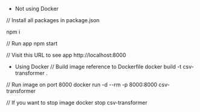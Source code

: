 * Not using Docker 

// Install all packages in package.json 

npm i

// Run app
npm start

// Visit this URL to see app
http://localhost:8000

* Using Docker
// Build image reference to Dockerfile
docker build -t csv-transformer .

// Run image on port 8000
docker run -d --rm -p 8000:8000 csv-transformer

// If you want to stop image
docker stop csv-transformer
